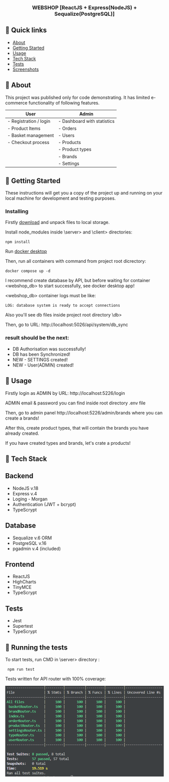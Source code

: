 <h3 align="center">WEBSHOP [ReactJS + Express(NodeJS) + Sequalize(PostgreSQL)]</h3>

## 📝 Quick links

- [About](#about)
- [Getting Started](#getting_started)
- [Usage](#usage)
- [Tech Stack](#techstack)
- [Tests](#tests)
- [Screenshots](https://github.com/alexromlex/NODE_REACT_webshop/tree/main/screenshots)

## 🧐 About <a name = "about"></a>

This project was published only for code demonstrating. It has limited e-commerce functionality of following features.

| User                   | Admin                       |
| ---------------------- | --------------------------- |
| - Registration / login | - Dashboard with statistics |
| - Product Items        | - Orders                    |
| - Basket management    | - Users                     |
| - Checkout process     | - Products                  |
|                        | - Product types             |
|                        | - Brands                    |
|                        | - Settings                  |

## 🏁 Getting Started <a name = "getting_started"></a>

These instructions will get you a copy of the project up and running on your local machine for development and testing purposes.

### Installing

Firstly [download](https://github.com/alexromlex/NODE_REACT_webshop/archive/refs/heads/main.zip) and unpack files to local storage.

Install node_modules inside \server> and \client> directories:

```
npm install
```

Run [docker desktop](https://www.docker.com/products/docker-desktop/)

Then, run all containers with command from project root dicrectory:

```
docker compose up -d
```

I recommend create database by API, but before waiting for container <webshop_db> to start successfully, see docker desktop app!

<webshop_db> container logs must be like:

```
LOG: database system is ready to accept connections
```

Also you'll see db files inside project root directory \db>

Then, go to URL: http://localhost:5026/api/system/db_sync

### result should be the next:

- DB Authorisation was successfully!
- DB has been Synchronized!
- NEW - SETTINGS created!
- NEW - User(ADMIN) created!

## 🎈 Usage <a name="usage"></a>

Firstly login as ADMIN by URL: http://localhost:5226/login

ADMIN email & password you can find inside root directory .env file

Then, go to admin panel http://localhost:5226/admin/brands where you can create a brands!

After this, create product types, that will contain the brands you have already created.

If you have created types and brands, let's crate a products!

## 🚀 Tech Stack <a name = "techstack"></a>

## Backend

- NodeJS v.18
- Express v.4
- Loging - Morgan
- Authentication (JWT + bcrypt)
- TypeScrypt

## Database

- Sequalize v.6 ORM
- PostgreSQL v.16
- pgadmin v.4 (included)

## Frontend

- ReactJS
- HighCharts
- TinyMCE
- TypeScrypt

## Tests

- Jest
- Supertest
- TypeScrypt

## 🔧 Running the tests <a name = "tests"></a>

To start tests, run CMD in \server> directory :

```
 npm run test
```

Tests written for API router with 100% coverage:

![Docker desktop](./screenshots/test_coverage.png)
